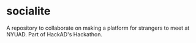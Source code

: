 # socialite
A repository to collaborate on making a platform for strangers to meet at NYUAD. Part of HackAD's Hackathon.
